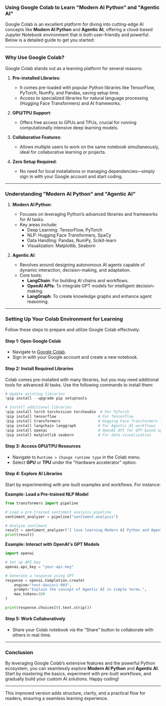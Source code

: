 ### Using Google Colab to Learn "Modern AI Python" and "Agentic AI"

Google Colab is an excellent platform for diving into cutting-edge AI concepts like **Modern AI Python** and **Agentic AI**, offering a cloud-based Jupyter Notebook environment that is both user-friendly and powerful. Below is a detailed guide to get you started:

---

### Why Use Google Colab?

Google Colab stands out as a learning platform for several reasons:

1. **Pre-installed Libraries**:
   - It comes pre-loaded with popular Python libraries like TensorFlow, PyTorch, NumPy, and Pandas, saving setup time.
   - Access to specialized libraries for natural language processing (Hugging Face Transformers) and AI frameworks.

2. **GPU/TPU Support**:
   - Offers free access to GPUs and TPUs, crucial for running computationally intensive deep learning models.

3. **Collaborative Features**:
   - Allows multiple users to work on the same notebook simultaneously, ideal for collaborative learning or projects.

4. **Zero Setup Required**:
   - No need for local installations or managing dependencies—simply sign in with your Google account and start coding.

---

### Understanding "Modern AI Python" and "Agentic AI"

1. **Modern AI Python**:
   - Focuses on leveraging Python’s advanced libraries and frameworks for AI tasks.
   - Key areas include:
     - Deep Learning: TensorFlow, PyTorch
     - NLP: Hugging Face Transformers, SpaCy
     - Data Handling: Pandas, NumPy, Scikit-learn
     - Visualization: Matplotlib, Seaborn

2. **Agentic AI**:
   - Revolves around designing autonomous AI agents capable of dynamic interaction, decision-making, and adaptation.
   - Core tools:
     - **LangChain**: For building AI chains and workflows.
     - **OpenAI APIs**: To integrate GPT models for intelligent decision-making.
     - **LangGraph**: To create knowledge graphs and enhance agent reasoning.

---

### Setting Up Your Colab Environment for Learning

Follow these steps to prepare and utilize Google Colab effectively:

#### Step 1: Open Google Colab
- Navigate to [Google Colab](https://colab.research.google.com/).
- Sign in with your Google account and create a new notebook.

#### Step 2: Install Required Libraries
Colab comes pre-installed with many libraries, but you may need additional tools for advanced AI tasks. Use the following commands to install them:

```python
# Update existing libraries
!pip install --upgrade pip setuptools

# Install additional libraries
!pip install torch torchvision torchaudio  # For PyTorch
!pip install tensorflow                   # For TensorFlow
!pip install transformers                 # Hugging Face Transformers for NLP
!pip install langchain langgraph          # For Agentic AI workflows
!pip install openai                       # OpenAI API for GPT-based agents
!pip install matplotlib seaborn           # For data visualization
```

#### Step 3: Access GPU/TPU Resources
- Navigate to `Runtime > Change runtime type` in the Colab menu.
- Select **GPU** or **TPU** under the "Hardware accelerator" option.

#### Step 4: Explore AI Libraries
Start by experimenting with pre-built examples and workflows. For instance:

**Example: Load a Pre-trained NLP Model**
```python
from transformers import pipeline

# Load a pre-trained sentiment analysis pipeline
sentiment_analyzer = pipeline("sentiment-analysis")

# Analyze sentiment
result = sentiment_analyzer("I love learning Modern AI Python and Agentic AI!")
print(result)
```

**Example: Interact with OpenAI's GPT Models**
```python
import openai

# Set up API key
openai.api_key = "your-api-key"

# Generate a response using GPT
response = openai.Completion.create(
    engine="text-davinci-003",
    prompt="Explain the concept of Agentic AI in simple terms.",
    max_tokens=100
)

print(response.choices[0].text.strip())
```

#### Step 5: Work Collaboratively
- Share your Colab notebook via the "Share" button to collaborate with others in real-time.

---

### Conclusion

By leveraging Google Colab’s extensive features and the powerful Python ecosystem, you can seamlessly explore **Modern AI Python** and **Agentic AI**. Start by mastering the basics, experiment with pre-built workflows, and gradually build your custom AI solutions. Happy coding!

--- 

This improved version adds structure, clarity, and a practical flow for readers, ensuring a seamless learning experience.